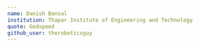 ```yaml
---
name: Danish Bansal
institution: Thapar Institute of Engineering and Technology
quote: Godspeed
github_user: theroboticsguy
---
```

